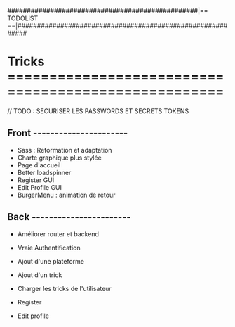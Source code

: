 #################################################|== TODOLIST ==|###########################################################


# Tricks ====================================================
// TODO : SECURISER LES PASSWORDS ET SECRETS TOKENS

## Front ----------------------
- Sass : Reformation et adaptation
- Charte graphique plus stylée
- Page d'accueil
- Better loadspinner
- Register GUI
- Edit Profile GUI
- BurgerMenu : animation de retour
## Back -----------------------
- Améliorer router et backend

- Vraie Authentification
- Ajout d'une plateforme
- Ajout d'un trick
- Charger les tricks de l'utilisateur
- Register
- Edit profile
